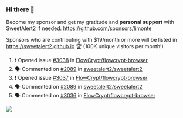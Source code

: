 ### Hi there 👋

Become my sponsor and get my gratitude and **personal support** with SweetAlert2 if needed: https://github.com/sponsors/limonte

Sponsors who are contributing with $19/month or more will be listed in https://sweetalert2.github.io 🏆 (100K unique visitors per month!)

<!--START_SECTION:activity-->
1. ❗️ Opened issue [#3038](https://github.com/FlowCrypt/flowcrypt-browser/issues/3038) in [FlowCrypt/flowcrypt-browser](https://github.com/FlowCrypt/flowcrypt-browser)
2. 🗣 Commented on [#2089](https://github.com/sweetalert2/sweetalert2/issues/2089) in [sweetalert2/sweetalert2](https://github.com/sweetalert2/sweetalert2)
3. ❗️ Opened issue [#3037](https://github.com/FlowCrypt/flowcrypt-browser/issues/3037) in [FlowCrypt/flowcrypt-browser](https://github.com/FlowCrypt/flowcrypt-browser)
4. 🗣 Commented on [#2089](https://github.com/sweetalert2/sweetalert2/issues/2089) in [sweetalert2/sweetalert2](https://github.com/sweetalert2/sweetalert2)
5. 🗣 Commented on [#3036](https://github.com/FlowCrypt/flowcrypt-browser/issues/3036) in [FlowCrypt/flowcrypt-browser](https://github.com/FlowCrypt/flowcrypt-browser)
<!--END_SECTION:activity-->

![](https://github-readme-stats.vercel.app/api?username=limonte&theme=vue&show_icons=true)
